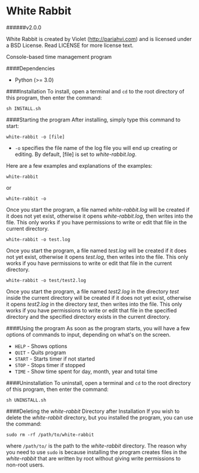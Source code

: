 White Rabbit
============
######v2.0.0

White Rabbit is created by Violet (http://pariahvi.com) and is licensed under a BSD License. Read LICENSE for more license text.

Console-based time management program

####Dependencies
* Python (>= 3.0)

####Installation
To install, open a terminal and `cd` to the root directory of this program, then enter the command:
```
sh INSTALL.sh
```

####Starting the program
After installing, simply type this command to start:
```
white-rabbit -o [file]
```
* `-o` specifies the file name of the log file you will end up creating or editing. By default, [file] is set to *white-rabbit.log*.

Here are a few examples and explanations of the examples:
```
white-rabbit
```
or
```
white-rabbit -o
```
Once you start the program, a file named *white-rabbit.log* will be created if it does not yet exist, otherwise it opens *white-rabbit.log*, then writes into the file.  This only works if you have permissions to write or edit that file in the current directory.

```
white-rabbit -o test.log
```
Once you start the program, a file named *test.log* will be created if it does not yet exist, otherwise it opens *test.log*, then writes into the file.  This only works if you have permissions to write or edit that file in the current directory.

```
white-rabbit -o test/test2.log
```
Once you start the program, a file named *test2.log* in the directory *test* inside the current directory will be created if it does not yet exist, otherwise it opens *test2.log* in the directory *test*, then writes into the file.  This only works if you have permissions to write or edit that file in the specified directory and the specified directory exists in the current directory.

####Using the program
As soon as the program starts, you will have a few options of commands to input, depending on what's on the screen.

* `HELP` - Shows options
* `QUIT` - Quits program
* `START` - Starts timer if not started
* `STOP` - Stops timer if stopped
* `TIME` - Show time spent for day, month, year and total time

####Uninstallation
To uninstall, open a terminal and `cd` to the root directory of this program, then enter the command:
```
sh UNINSTALL.sh
```

####Deleting the *white-rabbit* Directory after Installation
If you wish to delete the *white-rabbit* directory, but you installed the program, you can use the command:
```
sudo rm -rf /path/to/white-rabbit
```
where `/path/to/` is the path to the *white-rabbit* directory.  The reason why you need to use `sudo` is because installing the program creates files in the *white-rabbit* that are written by root without giving write permissions to non-root users.
